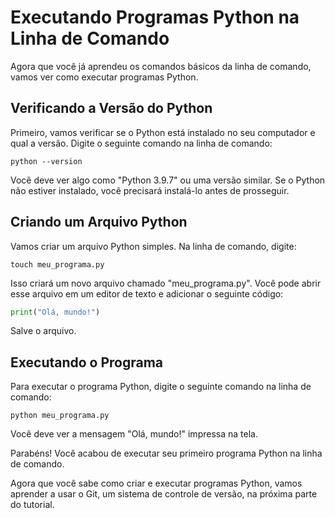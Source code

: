 # Executando Programas Python na Linha de Comando

Agora que você já aprendeu os comandos básicos da linha de comando, vamos ver como executar programas Python.

## Verificando a Versão do Python

Primeiro, vamos verificar se o Python está instalado no seu computador e qual a versão. Digite o seguinte comando na linha de comando:

```
python --version
```

Você deve ver algo como "Python 3.9.7" ou uma versão similar. Se o Python não estiver instalado, você precisará instalá-lo antes de prosseguir.

## Criando um Arquivo Python

Vamos criar um arquivo Python simples. Na linha de comando, digite:

```
touch meu_programa.py
```

Isso criará um novo arquivo chamado "meu_programa.py". Você pode abrir esse arquivo em um editor de texto e adicionar o seguinte código:

```python
print("Olá, mundo!")
```

Salve o arquivo.

## Executando o Programa

Para executar o programa Python, digite o seguinte comando na linha de comando:

```
python meu_programa.py
```

Você deve ver a mensagem "Olá, mundo!" impressa na tela.

Parabéns! Você acabou de executar seu primeiro programa Python na linha de comando.

Agora que você sabe como criar e executar programas Python, vamos aprender a usar o Git, um sistema de controle de versão, na próxima parte do tutorial.
